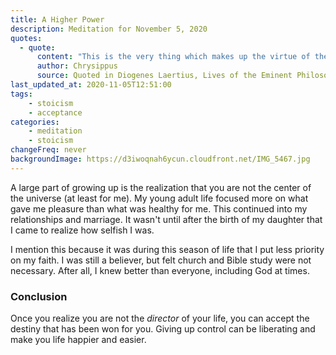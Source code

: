 ```yaml
---
title: A Higher Power
description: Meditation for November 5, 2020
quotes: 
  - quote:
      content: "This is the very thing which makes up the virtue of the happy person and a well-flowing life—when the affairs of life are in every way tuned to the harmony between the individual divine spirit and the will of the director of the universe."
      author: Chrysippus
      source: Quoted in Diogenes Laertius, Lives of the Eminent Philosophers, 7.1.88
last_updated_at: 2020-11-05T12:51:00
tags:
    - stoicism
    - acceptance
categories:
    - meditation
    - stoicism
changeFreq: never
backgroundImage: https://d3iwoqnah6ycun.cloudfront.net/IMG_5467.jpg
---
```


A large part of growing up is the realization that you are not the center of the universe (at least for me). My young 
adult life focused more on what gave me pleasure than what was healthy for me. This continued into my relationships and 
marriage. It wasn't until after the birth of my daughter that I came to realize how selfish I was.

I mention this because it was during this season of life that I put less priority on my faith. I was still a believer, 
but felt church and Bible study were not necessary. After all, I knew better than everyone, including God at times.

### Conclusion

Once you realize you are not the *director* of your life, you can accept the destiny that has been won for you. Giving 
up control can be liberating and make you life happier and easier. 
